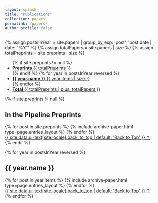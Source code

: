 ```yaml
---
layout: splash
title: "Publications"
collection: papers
permalink: /papers/
author_profile: false
---
```


{% assign postsInYear = site.papers | group_by_exp: 'post', 'post.date | date: "%Y"' %}
{% assign totalPapers = site.papers | size %}
{% assign totalPreprints = site.preprints | size %}

<ul class="taxonomy__index">
  {% if site.preprints != null %}
  <li>
    <a href="#Preprints">
      <strong>Preprints</strong> <span class="taxonomy__count">{{ totalPreprints }}</span>
    </a>
  </li>
  {% endif %}
  {% for year in postsInYear reversed %}
    <li>
      <a href="#{{ year.name }}">
        <strong>{{ year.name }}</strong> <span class="taxonomy__count">{{ year.items | size }}</span>
      </a>
    </li>
  {% endfor %}
  <li>
    <a href="#Total">
      <strong>Total</strong> <span class="taxonomy__count">{{ totalPreprints | plus: totalPapers }}</span>
    </a>
  </li>
</ul>

{% if site.preprints != null %}
<section id="Preprints" class="taxonomy__section">
  <h2 class="archive__subtitle">In the Pipeline Preprints</h2>
  <div class="entries-{{ page.entries_layout | default: 'list' }}">
    {% for post in site.preprints %}
      {% include archive-paper.html type=page.entries_layout %}
    {% endfor %}
  </div>
  <a href="#page-title" class="back-to-top">{{ site.data.ui-text[site.locale].back_to_top | default: 'Back to Top' }} &uarr;</a>
</section>
{% endif %}

{% for year in postsInYear reversed %}
  <section id="{{ year.name }}" class="taxonomy__section">
    <h2 class="archive__subtitle">{{ year.name }}</h2>
    <div class="feature__wrapper">
      {% for post in year.items %}
        {% include archive-paper.html type=page.entries_layout %}
      {% endfor %}
    </div>
    <a href="#page-title" class="back-to-top">{{ site.data.ui-text[site.locale].back_to_top | default: 'Back to Top' }} &uarr;</a>
  </section>
{% endfor %}
